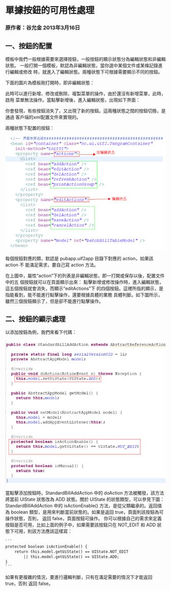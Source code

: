 # 單據按鈕的可用性處理
### 原作者：谷允金 2013年3月16日

## 一、按鈕的配置

模板中我們一般根據需要來選擇按鈕，一般按鈕的顯示狀態分為編輯狀態和非編輯狀態。
一般打開一個模板，默認為非編輯狀態，當你選中某個文件或某條記錄進行編輯或修改
時，就進入了編輯狀態。兩種狀態下可根據需要顯示不同的按鈕。

下面的圖片為模板剛打開時，即非編輯狀態：

此時可以進行新增、修改或刪除、複製菜單的操作，由於還沒有新增菜單，此時，啟用
菜單無法操作。當點擊新增後，進入編輯狀態，出現如下界面：

你會發現，有些按鈕消失了，又出現了新的按鈕。這兩種狀態之間的按鈕切換，是通過
客戶端的xml配置文件來實現的。

兩種狀態下配置的按鈕：

![button-xml](https://github.com/Princelo/yonyoudocs/blob/master/references/client/images/button-xml.png?raw=true)

每個按鈕對應的類，默認是 pubapp.uif2app 目錄下對應的 action，如果該 action 不
能滿足需求，要自己寫 action 方法。

在上圖中，屬性“action”下的列表是非編輯狀態，即一打開或保存以後，配置文件中的五
個按鈕就可以在頁面顯示出來：
點擊新增或修改操作時，進入編輯狀態，這五個按鈕就會消失，而顯示“editActions”下
的四個按鈕。這裡所指的顯示，是指能看到，能不能進行點擊操作，還要根據具體的業務
具體判斷。如下圖所示，雖然三個按鈕顯示了，但是卻不能進行點擊操作。

## 二、按鈕的顯示處理

以添加按鈕為例，我們來看下代碼：

![button-code1](https://github.com/Princelo/yonyoudocs/blob/master/references/client/images/button-code1.png?raw=true)

當點擊添加按鈕時，StandardBillAddAction 中的 doAction 方法被觸發，該方法將當前
UIState 狀態改為 ADD 狀態。關於 UIState 的狀態類型，可以參見下圖：
StandardBillAddAction 中的 isActionEnable() 方法，是從父類繼承的。返回值為 boolean
類型，是用來判斷當前狀態的。如果是返回 true，頁面則該按鈕為可操作狀態，否則，
返回 false，頁面按鈕可操作。
你可以根據自己的需求來定義按鈕是否可用，比如上面的例子中，如果需要該按鈕只在
NOT_EDIT 和 ADD 狀態下可用，則該方法應該這樣寫：

    ```
    protected boolean isActionEnable() {
        return this.model.getUiState() == UIState.NOT_EDIT
            || this.model.getUiState() == UIState.ADD;
    }
    ```

如果有更複雜的情況，要進行邏輯判斷，只有在滿足需要的情況下才能返回 true，否則
返回 false。
